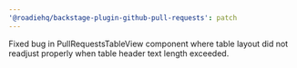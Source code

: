 ```yaml
---
'@roadiehq/backstage-plugin-github-pull-requests': patch
---
```


Fixed bug in PullRequestsTableView component where table layout did not readjust properly when table header text length exceeded.
